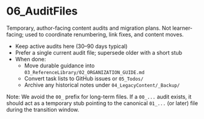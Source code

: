 # 06_AuditFiles

Temporary, author-facing content audits and migration plans. Not learner-facing; used to coordinate renumbering, link fixes, and content moves.

- Keep active audits here (30–90 days typical)
- Prefer a single current audit file; supersede older with a short stub
- When done:
  - Move durable guidance into `03_ReferenceLibrary/02_ORGANIZATION_GUIDE.md`
  - Convert task lists to GitHub issues or `05_Todos/`
  - Archive any historical notes under `04_LegacyContent/_Backup/`

Note: We avoid the `00_` prefix for long-term files. If a `00_...` audit exists, it should act as a temporary stub pointing to the canonical `01_...` (or later) file during the transition window.
